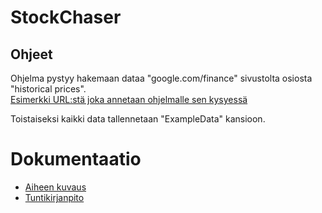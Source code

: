 # StockChaser
## Ohjeet

Ohjelma pystyy hakemaan dataa "google.com/finance" sivustolta osiosta "historical prices".\
[Esimerkki URL:stä joka annetaan ohjelmalle sen kysyessä](https://www.google.com/finance/historical?q=HEL%3AFORTUM&ei=KeXbWPD6OsPGsQHN3oiABg "Fortumin markkinadata")

Toistaiseksi kaikki data tallennetaan "ExampleData" kansioon.

# Dokumentaatio
- [Aiheen kuvaus](dokumentaatio/aiheenKuvausJaRakenne.md)
- [Tuntikirjanpito](dokumentaatio/Tuntikirjanpito.md)
